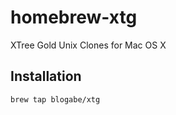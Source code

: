 homebrew-xtg
============

XTree Gold Unix Clones for Mac OS X

Installation
------------

```brew tap blogabe/xtg```
